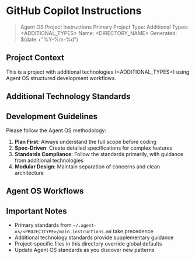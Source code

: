 # GitHub Copilot Instructions

> Agent OS Project Instructions
> Primary Project Type: <PROJECTTYPE>
> Additional Types: <ADDITIONAL_TYPES>
> Name: <DIRECTORY_NAME>
> Generated: $(date +"%Y-%m-%d")

## Project Context

This is a **<PROJECTTYPE>** project with additional technologies (<ADDITIONAL_TYPES>) using Agent OS structured development workflows.



## Additional Technology Standards

<!-- Additional project type standards will be dynamically generated -->

## Development Guidelines

Please follow the Agent OS methodology:

1. **Plan First**: Always understand the full scope before coding
2. **Spec-Driven**: Create detailed specifications for complex features
3. **Standards Compliance**: Follow the <PROJECTTYPE> standards primarily, with guidance from additional technologies
4. **Modular Design**: Maintain separation of concerns and clean architecture



## Agent OS Workflows



## Important Notes

- Primary standards from `~/.agent-os/<PROJECTTYPE>/main.instructions.md` take precedence
- Additional technology standards provide supplementary guidance
- Project-specific files in this directory override global defaults
- Update Agent OS standards as you discover new patterns
